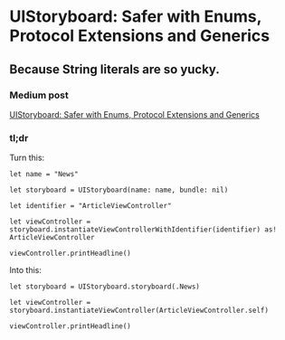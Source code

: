 # UIStoryboard: Safer with Enums, Protocol Extensions and Generics
## Because String literals are so yucky.

### Medium post
[UIStoryboard: Safer with Enums, Protocol Extensions and Generics](https://medium.com/p/7aad3883b44d/)

### tl;dr
Turn this:

````
let name = "News"

let storyboard = UIStoryboard(name: name, bundle: nil)

let identifier = "ArticleViewController"

let viewController = storyboard.instantiateViewControllerWithIdentifier(identifier) as! ArticleViewController

viewController.printHeadline()
````

Into this:

````
let storyboard = UIStoryboard.storyboard(.News)

let viewController = storyboard.instantiateViewController(ArticleViewController.self)

viewController.printHeadline()
````


